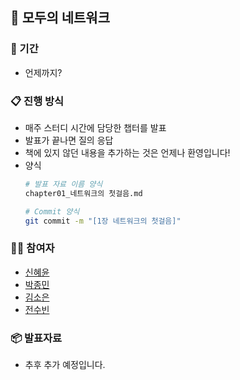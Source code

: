 ## 📖 모두의 네트워크

### 📅 기간
- 언제까지?

### 📋 진행 방식
- 매주 스터디 시간에 담당한 챕터를 발표
- 발표가 끝나면 질의 응답
- 책에 있지 않던 내용을 추가하는 것은 언제나 환영입니다!
- 양식
  ```bash
  # 발표 자료 이름 양식
  chapter01_네트워크의 첫걸음.md

  # Commit 양식
  git commit -m "[1장 네트워크의 첫걸음]"
  ```

### 🧑‍💻 참여자
- [신혜윤](https://github.com/hyeyoonS)
- [박종민](https://github.com/qooktree1)
- [김소은](https://github.com/summerkimm)
- [전수빈](https://github.com/SoobinJ)


### 📦️ 발표자료
- 추후 추가 예정입니다.
